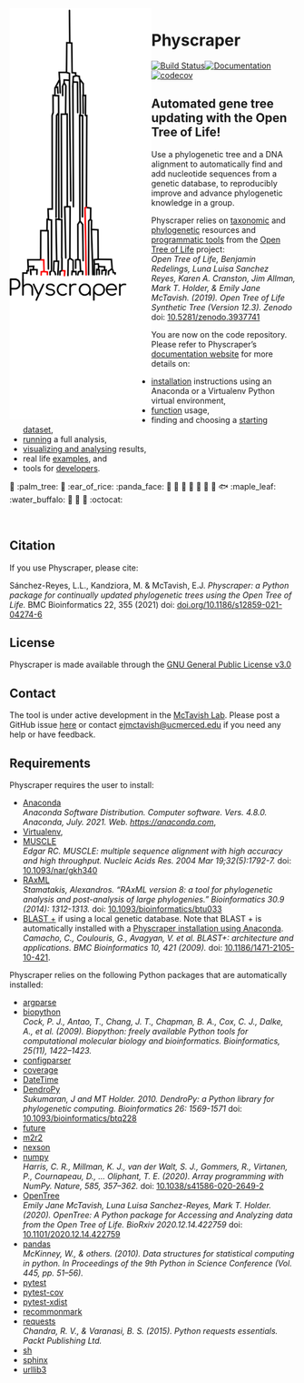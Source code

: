 
<!-- README.md is generated from README.Rmd; please edit the .Rmd file and then from R do rmarkdown::render("README.Rmd")-->

<img align="left" width="250" src="https://raw.githubusercontent.com/McTavishLab/physcraper/main/docs/physcraper-long.png">

# Physcraper

[![Build
Status](https://travis-ci.org/McTavishLab/physcraper.svg?branch=main)](https://travis-ci.org/McTavishLab/physcraper)[![Documentation](https://readthedocs.org/projects/physcraper/badge/?version=latest&style=flat)](https://physcraper.readthedocs.io/en/latest/)[![codecov](https://codecov.io/gh/McTavishLab/physcraper/branch/main/graph/badge.svg)](https://codecov.io/gh/McTavishLab/physcraper)

<p>

</p>

<p>

</p>

## Automated gene tree updating with the Open Tree of Life\!

Use a phylogenetic tree and a DNA alignment to automatically find and
add nucleotide sequences from a genetic database, to reproducibly
improve and advance phylogenetic knowledge in a group.

Physcraper relies on
[taxonomic](https://tree.opentreeoflife.org/about/taxonomy-version/ott3.3)
and [phylogenetic](https://github.com/OpenTreeOfLife/phylesystem-1)
resources and [programmatic
tools](https://github.com/OpenTreeOfLife/germinator/wiki/Open-Tree-of-Life-Web-APIs)
from the [Open Tree of
Life](https://tree.opentreeoflife.org/opentree/argus/opentree12.3@ott93302)
project: <br/> *Open Tree of Life, Benjamin Redelings, Luna Luisa
Sanchez Reyes, Karen A. Cranston, Jim Allman, Mark T. Holder, & Emily
Jane McTavish. (2019). Open Tree of Life Synthetic Tree (Version 12.3).
Zenodo* doi:
[10.5281/zenodo.3937741](https://doi.org/10.5281/zenodo.3937741)

You are now on the code repository. Please refer to Physcraper’s
[documentation website](https://physcraper.readthedocs.io/en/latest/)
for more details
    on:

  - [installation](https://physcraper.readthedocs.io/en/latest/install.html)
    instructions using an Anaconda or a Virtualenv Python virtual
    environment,
  - [function](https://physcraper.readthedocs.io/en/latest/apidocs.html)
    usage,
  - finding and choosing a [starting
    dataset](https://physcraper.readthedocs.io/en/latest/find_trees.html),
  - [running](https://physcraper.readthedocs.io/en/latest/physcraper_run.html)
    a full analysis,
  - [visualizing and
    analysing](https://physcraper.readthedocs.io/en/latest/data_exploration.html)
    results,
  - real life
    [examples](https://physcraper.readthedocs.io/en/latest/examples.html),
    and
  - tools for
    [developers](https://physcraper.readthedocs.io/en/latest/CONTRIBUTING.html).

:hamster: :palm\_tree: :frog: :ear\_of\_rice: :panda\_face: :tulip:
:octopus: :blossom: :whale: :mushroom: :ant: :cactus: :fish:
:maple\_leaf: :water\_buffalo: 🦠 :shell: :bug: :octocat:

<br>

## Citation

If you use Physcraper, please cite:

Sánchez-Reyes, L.L., Kandziora, M. & McTavish, E.J. *Physcraper: a
Python package for continually updated phylogenetic trees using the Open
Tree of Life.* BMC Bioinformatics 22, 355 (2021) doi:
[doi.org/10.1186/s12859-021-04274-6](https://doi.org/10.1186/s12859-021-04274-6)

## License

Physcraper is made available through the [GNU General Public License
v3.0](https://github.com/McTavishLab/physcraper/blob/main/LICENSE)

## Contact

The tool is under active development in the [McTavish
Lab](https://mctavishlab.github.io/). Please post a GitHub issue
[here](https://github.com/McTavishLab/physcraper/issues) or contact
<ejmctavish@ucmerced.edu> if you need any help or have feedback.

## Requirements

Physcraper requires the user to install:

  - [Anaconda](https://docs.anaconda.com/anaconda/install/) <br>
    *Anaconda Software Distribution. Computer software. Vers. 4.8.0.
    Anaconda, July. 2021. Web. <https://anaconda.com>*,
  - [Virtualenv](https://pypi.org/project/virtualenv/),
  - [MUSCLE](https://www.ebi.ac.uk/Tools/msa/muscle/) <br> *Edgar RC.
    MUSCLE: multiple sequence alignment with high accuracy and high
    throughput. Nucleic Acids Res. 2004 Mar 19;32(5):1792-7.* doi:
    [10.1093/nar/gkh340](https://doi.org/10.1093/nar/gkh340)
  - [RAxML](https://cme.h-its.org/exelixis/web/software/raxml/) <br>
    *Stamatakis, Alexandros. “RAxML version 8: a tool for phylogenetic
    analysis and post-analysis of large phylogenies.” Bioinformatics
    30.9 (2014): 1312-1313.* doi:
    [10.1093/bioinformatics/btu033](https://doi.org/10.1093/bioinformatics/btu033)
  - [BLAST
    +](https://blast.ncbi.nlm.nih.gov/Blast.cgi?CMD=Web&PAGE_TYPE=BlastDocs&DOC_TYPE=Download)
    if using a local genetic database. Note that BLAST + is
    automatically installed with a [Physcraper installation using
    Anaconda](https://physcraper.readthedocs.io/en/stable/install.html#anaconda-virtual-environment).
    <br> *Camacho, C., Coulouris, G., Avagyan, V. et al. BLAST+:
    architecture and applications. BMC Bioinformatics 10, 421 (2009).*
    doi:
    [10.1186/1471-2105-10-421](https://doi.org/10.1186/1471-2105-10-421).

Physcraper relies on the following Python packages that are
automatically installed:

  - [argparse](https://docs.python.org/3/library/argparse.html)
  - [biopython](https://biopython.org/) <br> *Cock, P. J., Antao, T.,
    Chang, J. T., Chapman, B. A., Cox, C. J., Dalke, A., et al. (2009).
    Biopython: freely available Python tools for computational molecular
    biology and bioinformatics. Bioinformatics, 25(11), 1422–1423.*
  - [configparser](https://docs.python.org/3/library/configparser.html)
  - [coverage](https://coverage.readthedocs.io/)
  - [DateTime](https://docs.python.org/3/library/datetime.html)
  - [DendroPy](https://dendropy.org/primer/index.html) <br> *Sukumaran,
    J and MT Holder. 2010. DendroPy: a Python library for phylogenetic
    computing. Bioinformatics 26: 1569-1571* doi:
    [10.1093/bioinformatics/btq228](https://doi.org/10.1093/bioinformatics/btq228)
  - [future](https://python-future.org/)
  - [m2r2](https://pypi.org/project/m2r2/)
  - [nexson](https://github.com/OpenTreeOfLife/nexson)
  - [numpy](https://numpy.org/) <br> *Harris, C. R., Millman, K. J., van
    der Walt, S. J., Gommers, R., Virtanen, P., Cournapeau, D., …
    Oliphant, T. E. (2020). Array programming with NumPy. Nature, 585,
    357–362.* doi:
    [10.1038/s41586-020-2649-2](https://doi.org/10.1038/s41586-020-2649-2)
  - [OpenTree](https://github.com/OpenTreeOfLife/python-opentree) <br>
    *Emily Jane McTavish, Luna Luisa Sanchez-Reyes, Mark T. Holder.
    (2020). OpenTree: A Python package for Accessing and Analyzing data
    from the Open Tree of Life. BioRxiv 2020.12.14.422759* doi:
    [10.1101/2020.12.14.422759](https://doi.org/10.1101/2020.12.14.422759)
  - [pandas](https://pandas.pydata.org/) <br> *McKinney, W., & others.
    (2010). Data structures for statistical computing in python. In
    Proceedings of the 9th Python in Science Conference (Vol. 445,
    pp. 51–56).*
  - [pytest](https://pytest.org/)
  - [pytest-cov](https://pytest-cov.readthedocs.io/)
  - [pytest-xdist](https://pypi.org/project/pytest-xdist/)
  - [recommonmark](https://recommonmark.readthedocs.io/)
  - [requests](https://docs.python-requests.org/) <br> *Chandra, R. V.,
    & Varanasi, B. S. (2015). Python requests essentials. Packt
    Publishing Ltd.*
  - [sh](https://amoffat.github.io/sh/)
  - [sphinx](https://www.sphinx-doc.org/)
  - [urllib3](https://urllib3.readthedocs.io/)
